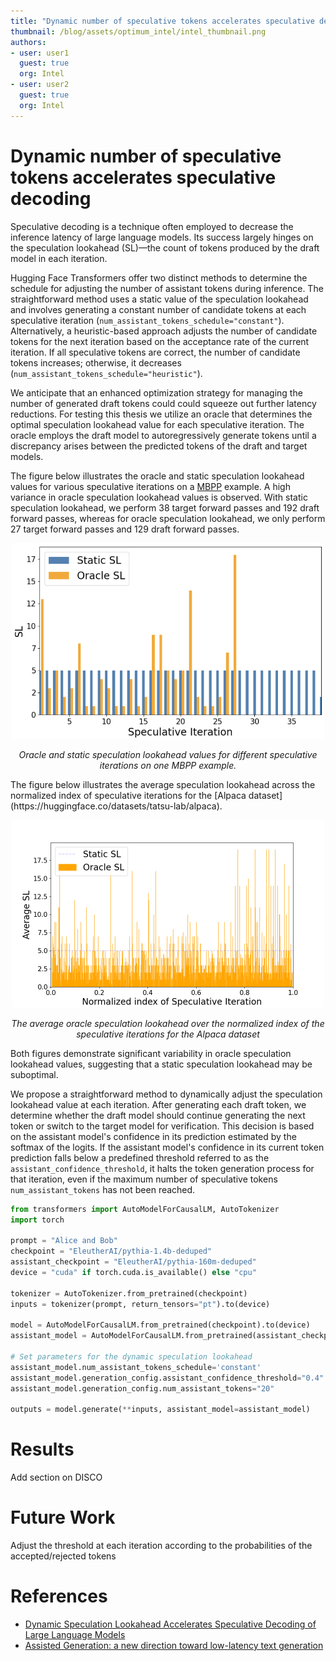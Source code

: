 ```yaml
---
title: "Dynamic number of speculative tokens accelerates speculative decoding"
thumbnail: /blog/assets/optimum_intel/intel_thumbnail.png
authors:
- user: user1
  guest: true
  org: Intel
- user: user2
  guest: true
  org: Intel
---
```

# Dynamic number of speculative tokens accelerates speculative decoding

Speculative decoding is a technique often employed to decrease the inference latency of large language models. Its success largely hinges on the speculation lookahead (SL)—the count of tokens produced by the draft model in each iteration.


Hugging Face Transformers offer two distinct methods to determine the schedule for adjusting the number of assistant tokens during inference. The straightforward method uses a static value of the speculation lookahead and involves generating a constant number of candidate tokens at each speculative iteration (`num_assistant_tokens_schedule="constant"`). Alternatively, a heuristic-based approach adjusts the number of candidate tokens for the next iteration based on the acceptance rate of the current iteration. If all speculative tokens are correct, the number of candidate tokens increases; otherwise, it decreases (`num_assistant_tokens_schedule="heuristic"`). 

We anticipate that an enhanced optimization strategy for managing the number of generated draft tokens could could squeeze out further latency reductions. For testing this thesis we utilize an oracle that determines the optimal speculation lookahead value for each speculative iteration. The oracle employs the draft model to autoregressively generate tokens until a discrepancy arises between the predicted tokens of the draft and target models. 

The figure below illustrates the oracle and static speculation lookahead values for various speculative iterations on a [MBPP](https://huggingface.co/datasets/google-research-datasets/mbpp) example. A high variance in oracle speculation lookahead values is observed. With static speculation lookahead, we perform 38 target forward passes and 192 draft forward passes, whereas for oracle speculation lookahead, we only perform 27 target forward passes and 129 draft forward passes. 

<p align="center">
    <img src="assets/dynamic_speculation_lookahead/oracle_K_2.png" width=500>
</p>
<p align="center">
    <em>Oracle and static speculation lookahead values for different speculative iterations on one MBPP example.</em>
</p>
The figure below illustrates the average speculation lookahead across the normalized index of speculative iterations for the [Alpaca dataset](https://huggingface.co/datasets/tatsu-lab/alpaca).

<p align="center">
    <img src="assets/dynamic_speculation_lookahead/Alpaca.png" width=500>
</p>
<p align="center">
    <em>The average oracle speculation lookahead over the normalized index of the speculative iterations for the Alpaca dataset</em>
</p>

Both figures demonstrate significant variability in oracle speculation lookahead values, suggesting that a static speculation lookahead may be suboptimal.

We propose a straightforward method to dynamically adjust the speculation lookahead value at each iteration. After generating each draft token, we determine whether the draft model should continue generating the next token or switch to the target model for verification. This decision is based on the assistant model's confidence in its prediction estimated by the softmax of the logits. If the assistant model's confidence in its current token prediction falls below a predefined threshold referred to as the `assistant_confidence_threshold`, it halts the token generation process for that iteration, even if the maximum number of speculative tokens `num_assistant_tokens` has not been reached.

```python
from transformers import AutoModelForCausalLM, AutoTokenizer
import torch

prompt = "Alice and Bob"
checkpoint = "EleutherAI/pythia-1.4b-deduped"
assistant_checkpoint = "EleutherAI/pythia-160m-deduped"
device = "cuda" if torch.cuda.is_available() else "cpu"

tokenizer = AutoTokenizer.from_pretrained(checkpoint)
inputs = tokenizer(prompt, return_tensors="pt").to(device)

model = AutoModelForCausalLM.from_pretrained(checkpoint).to(device)
assistant_model = AutoModelForCausalLM.from_pretrained(assistant_checkpoint).to(device)

# Set parameters for the dynamic speculation lookahead
assistant_model.num_assistant_tokens_schedule='constant'
assistant_model.generation_config.assistant_confidence_threshold="0.4"
assistant_model.generation_config.num_assistant_tokens="20"

outputs = model.generate(**inputs, assistant_model=assistant_model)
```


# Results

Add section on DISCO

# Future Work
Adjust the threshold at each iteration according to the probabilities of the accepted/rejected tokens

# References
- [Dynamic Speculation Lookahead Accelerates Speculative Decoding of Large Language Models](https://arxiv.org/abs/2405.04304)
- [Assisted Generation: a new direction toward low-latency text generation](https://huggingface.co/blog/assisted-generation)

